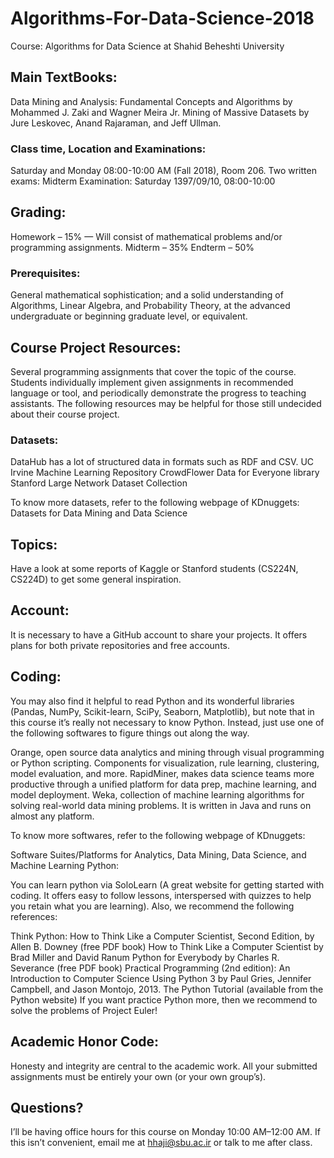 # Algorithms-For-Data-Science-2018
Course: Algorithms for Data Science at Shahid Beheshti University

## Main TextBooks:
Data Mining and Analysis: Fundamental Concepts and Algorithms by Mohammed J. Zaki and Wagner Meira Jr.
Mining of Massive Datasets by Jure Leskovec, Anand Rajaraman, and Jeff Ullman.

### Class time, Location and Examinations:
Saturday and Monday 08:00-10:00 AM (Fall 2018), Room 206. 
Two written exams:
Midterm Examination: Saturday 1397/09/10, 08:00-10:00

## Grading:
Homework – 15%
— Will consist of mathematical problems and/or programming assignments.
Midterm – 35%
Endterm – 50%

### Prerequisites:
General mathematical sophistication; and a solid understanding of Algorithms, Linear Algebra, and Probability Theory, at the advanced undergraduate or beginning graduate level, or equivalent.

## Course Project Resources:
Several programming assignments that cover the topic of the course. Students individually implement given assignments in recommended language or tool, and periodically demonstrate the progress to teaching assistants. The following resources may be helpful for those still undecided about their course project.

### Datasets:
DataHub has a lot of structured data in formats such as RDF and CSV. 
UC Irvine Machine Learning Repository
CrowdFlower Data for Everyone library
Stanford Large Network Dataset Collection

To know more datasets, refer to the following webpage of KDnuggets:
Datasets for Data Mining and Data Science

## Topics:
Have a look at some reports of Kaggle or Stanford students (CS224N, CS224D) to get some general inspiration.

## Account:
It is necessary to have a GitHub account to share your projects. It offers plans for both private repositories and free accounts. 

## Coding:
You may also find it helpful to read Python and its wonderful libraries (Pandas, NumPy, Scikit-learn, SciPy, Seaborn, Matplotlib), but note that in this course it’s really not necessary to know Python. Instead, just use one of the following softwares to figure things out along the way.

Orange, open source data analytics and mining through visual programming or Python scripting. Components for visualization, rule learning, clustering, model evaluation, and more.
RapidMiner, makes data science teams more productive through a unified platform for data prep, machine learning, and model deployment.
Weka, collection of machine learning algorithms for solving real-world data mining problems. It is written in Java and runs on almost any platform.

To know more softwares, refer to the following webpage of KDnuggets:

Software Suites/Platforms for Analytics, Data Mining, Data Science, and Machine Learning
Python:

You can learn python via SoloLearn (A great website for getting started with coding. It offers easy to follow lessons, interspersed with quizzes to help you retain what you are learning). Also, we recommend the following references: 

 Think Python: How to Think Like a Computer Scientist, Second  Edition, by Allen B. Downey (free PDF book)
How to Think Like a Computer Scientist by Brad Miller and David Ranum
Python for Everybody by Charles R. Severance (free PDF book)
 Practical Programming (2nd edition): An Introduction to Computer Science Using Python 3 by Paul Gries, Jennifer Campbell, and Jason Montojo, 2013.
The Python Tutorial (available from the Python website)
If you want practice Python more, then we recommend to solve the problems of Project Euler!

## Academic Honor Code:
Honesty and integrity are central to the academic work. All your submitted assignments must be entirely your own (or your own group’s).

## Questions?
I’ll be having office hours for this course on Monday 10:00 AM–12:00 AM. If this isn’t convenient, email me at hhaji@sbu.ac.ir or talk to me after class.
